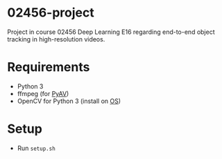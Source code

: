 # 02456-project
Project in course 02456 Deep Learning E16 regarding end-to-end object tracking in high-resolution videos.

# Requirements

* Python 3
* ffmpeg (for [PyAV](http://mikeboers.github.io/PyAV/installation.html))
* OpenCV for Python 3 (install on [OS](http://www.pyimagesearch.com/2015/06/29/install-opencv-3-0-and-python-3-4-on-osx/))

# Setup

* Run `setup.sh`
